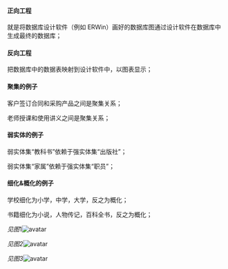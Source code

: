 #### 正向工程 

就是将数据库设计软件（例如 ERWin）画好的数据库图通过设计软件在数据库中生成最终的数据库；

#### 反向工程

把数据库中的数据表映射到设计软件中，以图表显示；



#### 聚集的例子

客户签订合同和采购产品之间是聚集关系；

老师授课和使用讲义之间是聚集关系；

#### 弱实体的例子

弱实体集“教科书”依赖于强实体集“出版社”；

弱实体集“家属”依赖于强实体集“职员”；

#### 细化&概化的例子

学校细化为小学，中学，大学，反之为概化；

书籍细化为小说，人物传记，百科全书，反之为概化；

*见图*1![avatar](https://github.com/Mengrou0628/databasewmr/blob/master/img/%E5%9B%BE2.1.jpg)

*见图2*![avatar](https://github.com/Mengrou0628/databasewmr/blob/master/img/%E5%9B%BE2.2.jpg)

*见图3*![avatar](https://github.com/Mengrou0628/databasewmr/blob/master/img/%E5%9B%BE2.3.png)


